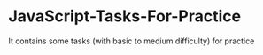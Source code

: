 # JavaScript-Tasks-For-Practice
It contains some tasks (with basic to medium difficulty) for practice
